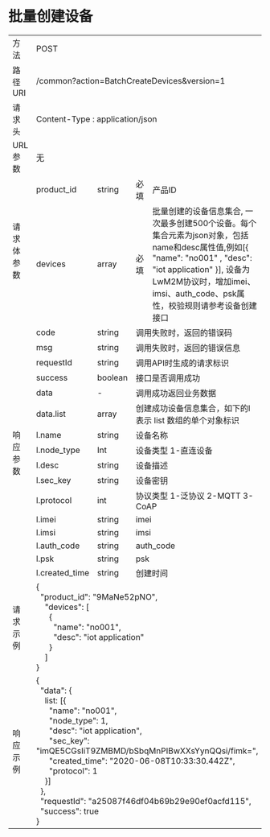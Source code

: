 # **批量创建设备**  

<table style="text-align: left">

<tr><td >方法</td><td colspan="4">POST</td></tr>
<tr><td>路径URI</td><td colspan="4">/common?action=BatchCreateDevices&version=1</td></tr>
<tr><td>请求头</td><td colspan="4">Content-Type : application/json</td></tr>

<tr><td>URL参数</td><td colspan="4">无</td></tr>

<tr><td rowspan="2">请求体参数</td><td>product_id</td><td>string</td><td>必填</td><td>产品ID</td></tr>
<tr><td>devices</td><td>array</td><td>必填</td><td>批量创建的设备信息集合, 一次最多创建500个设备。每个集合元素为json对象，包括name和desc属性值,例如[{ "name": "no001" , "desc": "iot application" }], 设备为LwM2M协议时，增加imei、imsi、auth_code、psk属性，校验规则请参考设备创建接口</td></tr>

<tr><td rowspan="16">响应参数</td><td>code</td><td>string</td><td colspan="2">调用失败时，返回的错误码</td></tr>
<tr><td>msg</td><td>string</td><td colspan="2">调用失败时，返回的错误信息</td></tr>
<tr><td>requestId</td><td>string</td><td colspan="2">调用API时生成的请求标识</td></tr>
<tr><td>success</td><td>boolean</td><td colspan="2">接口是否调用成功</td></tr>
<tr><td>data</td><td>-</td><td colspan="2">调用成功返回业务数据</td></tr>

<tr><td>data.list</td><td>array</td><td colspan="2">创建成功设备信息集合，如下的l表示 list 数组的单个对象标识</td></tr>
<tr><td>l.name</td><td>string</td><td colspan="2">设备名称</td></tr>
<tr><td>l.node_type</td><td>Int</td><td colspan="2">设备类型  1-直连设备</td></tr>
<tr><td>l.desc</td><td>string</td><td colspan="2">设备描述</td></tr>
<tr><td>l.sec_key</td><td>string</td><td colspan="2">设备密钥</td></tr>
<tr><td>l.protocol</td><td>int</td><td colspan="2">协议类型  1-泛协议  2-MQTT  3-CoAP</td></tr>
<tr><td>l.imei</td><td>string</td><td colspan="2">imei</td></tr>
<tr><td>l.imsi</td><td>string</td><td colspan="2">imsi</td></tr>
<tr><td>l.auth_code</td><td>string</td><td colspan="2">auth_code</td></tr>
<tr><td>l.psk</td><td>string</td><td colspan="2">psk</td></tr>
<tr><td>l.created_time</td><td>string</td><td colspan="2">创建时间</td></tr>

<tr><td>请求示例</td><td colspan="4">
    {   <br>
        &nbsp;&nbsp;"product_id": "9MaNe52pNO", <br>
        &nbsp;&nbsp;&nbsp;&nbsp;"devices": [    <br>
            &nbsp;&nbsp;&nbsp;&nbsp;&nbsp;&nbsp;{   <br>
                &nbsp;&nbsp;&nbsp;&nbsp;&nbsp;&nbsp;&nbsp;&nbsp;"name": "no001",    <br>
                &nbsp;&nbsp;&nbsp;&nbsp;&nbsp;&nbsp;&nbsp;&nbsp;"desc": "iot application"   <br>      
            &nbsp;&nbsp;&nbsp;&nbsp;&nbsp;&nbsp;}   <br>
        &nbsp;&nbsp;&nbsp;&nbsp;]   <br>
    }

</td></tr>
<tr><td>响应示例</td>
<td colspan="4">
    {   <br>
        &nbsp;&nbsp;"data": {   <br>
            &nbsp;&nbsp;&nbsp;&nbsp;list: [{    <br>
                &nbsp;&nbsp;&nbsp;&nbsp;&nbsp;&nbsp;"name": "no001",    <br>
                &nbsp;&nbsp;&nbsp;&nbsp;&nbsp;&nbsp;"node_type": 1,     <br>
                &nbsp;&nbsp;&nbsp;&nbsp;&nbsp;&nbsp;"desc": "iot application",  <br>
                &nbsp;&nbsp;&nbsp;&nbsp;&nbsp;&nbsp;"sec_key": "imQE5CGsIiT9ZMBMD/bSbqMnPIBwXXsYynQQsi/fimk=",  <br>
                &nbsp;&nbsp;&nbsp;&nbsp;&nbsp;&nbsp;"created_time": "2020-06-08T10:33:30.442Z",     <br>
                &nbsp;&nbsp;&nbsp;&nbsp;&nbsp;&nbsp;"protocol": 1   <br>
            &nbsp;&nbsp;&nbsp;&nbsp;}]  <br>
        &nbsp;&nbsp;},  <br>
        &nbsp;&nbsp;"requestId": "a25087f46df04b69b29e90ef0acfd115",    <br>
        &nbsp;&nbsp;"success": true <br>
    }

</td>
</tr>

</table>
